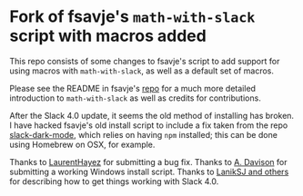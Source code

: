 # Fork of fsavje's `math-with-slack` script with macros added

This repo consists of some changes to fsavje's script to add
support for using macros with `math-with-slack`, as well as a
default set of macros.

Please see the README in fsavje's [repo](https://github.com/fsavje/math-with-slack)
for a much more detailed introduction to `math-with-slack` as
well as credits for contributions.

After the Slack 4.0 update, it seems the old method of installing has broken. I
have hacked fsavje's old install script to include a fix taken from the repo
[slack-dark-mode](https://github.com/LanikSJ/slack-dark-mode), which relies on
having `npm` installed; this can be done using Homebrew on OSX, for
example.

Thanks to [LaurentHayez](https://github.com/LaurentHayez) for
submitting a bug fix. Thanks to [A.
Davison](https://github.com/aday651) for submitting a working
Windows install script. Thanks to [LanikSJ and
others](https://github.com/LanikSJ/slack-dark-mode/issues/80) for describing
how to get things working with Slack 4.0.
